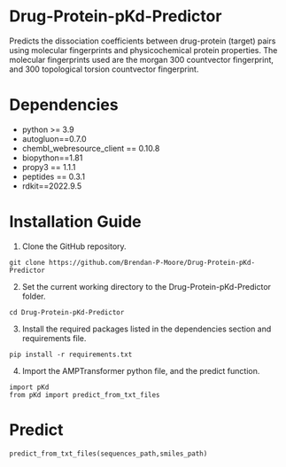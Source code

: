# Drug-Protein-pKd-Predictor
Predicts the dissociation coefficients between drug-protein (target) pairs using molecular fingerprints and physicochemical protein properties. The molecular fingerprints used are the morgan 300 countvector fingerprint, and 300 topological torsion countvector fingerprint.


# Dependencies
* python >= 3.9
* autogluon==0.7.0
* chembl_webresource_client == 0.10.8
* biopython==1.81
* propy3 == 1.1.1
* peptides == 0.3.1
* rdkit==2022.9.5

# Installation Guide

1. Clone the GitHub repository.

```
git clone https://github.com/Brendan-P-Moore/Drug-Protein-pKd-Predictor

```
2. Set the current working directory to the Drug-Protein-pKd-Predictor folder.

```
cd Drug-Protein-pKd-Predictor

```
3. Install the required packages listed in the dependencies section and requirements file.

```
pip install -r requirements.txt

```
4. Import the AMPTransformer python file, and the predict function.

```
import pKd
from pKd import predict_from_txt_files

```
# Predict




```
predict_from_txt_files(sequences_path,smiles_path)

```
